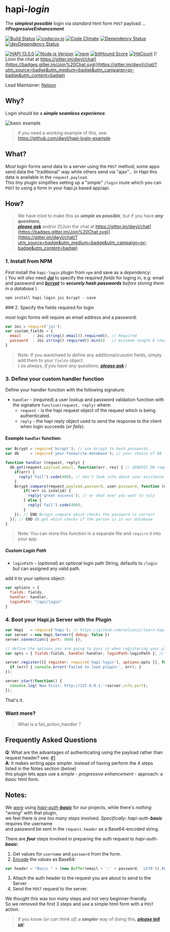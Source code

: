 # hapi-*login*

The ***simplest possible*** login via *standard* html form `POST` payload ... #***ProgressiveEnhancement***

[![Build Status](https://travis-ci.org/dwyl/hapi-login.svg)](https://travis-ci.org/dwyl/hapi-login)
[![codecov.io](http://codecov.io/github/dwyl/hapi-login/coverage.svg?branch=master)](http://codecov.io/github/dwyl/hapi-login?branch=master)
[![Code Climate](https://codeclimate.com/github/dwyl/hapi-login/badges/gpa.svg)](https://codeclimate.com/github/dwyl/hapi-login)
[![Dependency Status](https://david-dm.org/dwyl/hapi-login.svg)](https://david-dm.org/dwyl/hapi-login)
[![devDependency Status](https://david-dm.org/dwyl/hapi-login/dev-status.svg)](https://david-dm.org/dwyl/hapi-login#info=devDependencies)

[![HAPI 13.0.0](http://img.shields.io/badge/hapi-13.2.1-brightgreen.svg "Latest Hapi.js")](http://hapijs.com)
[![Node.js Version](https://img.shields.io/node/v/hapi-auth-jwt2.svg?style=flat "Node.js 4.x & 5.x supported")](http://nodejs.org/download/)
[![npm](https://img.shields.io/npm/v/hapi-login.svg)](https://www.npmjs.com/package/hapi-login)
[![bitHound Score](https://www.bithound.io/github/dwyl/hapi-login/badges/score.svg)](https://www.bithound.io/github/dwyl/hapi-login)
[![HitCount](https://hitt.herokuapp.com/dwyl/hapi-login.svg)](https://github.com/dwyl/hapi-login)
[![Join the chat at https://gitter.im/dwyl/chat](https://badges.gitter.im/Join%20Chat.svg)](https://gitter.im/dwyl/chat/?utm_source=badge&utm_medium=badge&utm_campaign=pr-badge&utm_content=badge)


Lead Maintainer: [Nelson](https://github.com/nelsonic)

## Why?

Login should be a ***simple seamless experience***.

![basic example](https://cloud.githubusercontent.com/assets/194400/10523082/6e7fab3c-7370-11e5-91e2-639fc725b3e6.png)

> if you need a *working* example of this, see:
https://github.com/dwyl/hapi-login-example

## What?

*Most* login forms send data to a server using the `POST` method;
some apps send data the "traditional" way while others send via "ajax"...
In Hapi this data is available in the `request.payload`.  
This *tiny* plugin simplifies setting up a "*simple*" `/login` route
which you can `POST` to using a form in your hapi.js based app/api.



## How?

> We have *tried* to make this as ***simple as possible***,
but if you have ***any questions***,  
[***please ask***](https://github.com/dwyl/hapi-login/issues)
and/or [![Join the chat at https://gitter.im/dwyl/chat](https://badges.gitter.im/Join%20Chat.svg)](https://gitter.im/dwyl/chat/?utm_source=badge&utm_medium=badge&utm_campaign=pr-badge&utm_content=badge)



### 1. Install from NPM

*First* install the `hapi-login` plugin from `npm` and save as a *dependency*:  
( You will *also* need [***Joi***](https://github.com/hapijs/joi) to
specify the required *fields* for loging in, e.g: email and password
and [***bcrypt***](https://www.npmjs.com/package/bcrypt) to
***securely hash passwords*** *before storing them in a database* )


```js
npm install hapi-login joi bcrypt --save
```

### 2. Specify the fields required for login

*most* login forms will require an email
address and a password:

```js
var Joi = require('joi');
var custom_fields = {
  email     : Joi.string().email().required(), // Required
  password  : Joi.string().required().min(6)   // minimum length 6 characters
}
```

> Note: If you want/need to define any additional/cusotm fields,
simply add them to your `fields` object.  
( *as always, if you have any questions*, [***please ask***](https://github.com/dwyl/hapi-login/issues) )

### 3. Define your custom handler function

Define your handler function with the following signature:

- `handler` - (*required*) a user lookup and password validation function with the signature `function(request, reply)` where:
    - `request`  - is the hapi request object of the request which is being authenticated.
    - `reply`    - the hapi reply object used to send the response to the client when login succeeds (*or fails*).

#### Example `handler` function:

```js
var Bcrypt = require('bcrypt'); // use bcrypt to hash passwords.
var db     = require('your-favourite-database'); // your choice of DB

function handler (request, reply) {
  db.get(request.payload.email, function(err, res) { // GENERIC DB request. insert your own here!
    if(err) {
      reply('fail').code(400); // don't leak info about user existence
    }
    Bcrypt.compare(request.payload.password, user.password, function (err, isValid) {
        if(!err && isValid) {
          reply('great success'); // or what ever you want to rply
        } else {
          reply('fail').code(400);
        }
    }); // END Bcrypt.compare which checks the password is correct
  }); // END db.get which checks if the person is in our database
}
```
> Note: You can store this function in a separate file
and `require` it into your app.


##### Custom Login Path
- `loginPath` - (*optional*) an optional login path String, defaults to `/login` but can assigned any valid path.

add it to your options object:

```js
var options = {
  fields: fields,
  handler: handler,
  loginPath: "/api/login"
}
```

### 4. Boot your Hapi.js Server with the Plugin

```js
var Hapi   = require('hapi'); // https://github.com/nelsonic/learn-hapi
var server = new Hapi.Server({ debug: false })
server.connection({ port: 8000 });

// define the options you are going to pass in when registering your plugin
var opts = { fields:fields, handler:handler, loginPath:loginPath }; // the fields and handler defined above

server.register([{ register: require('hapi-login'), options:opts }], function (err) {
  if (err) { console.error('Failed to load plugin:', err); }
});

server.start(function() {
  console.log('Now Visit: http://127.0.0.1:'+server.info.port);
});
```

That's it.

### Want more?

> What is a fail_action_handler ?




## Frequently Asked Questions

**Q**: What are the advantages of authenticating using the payload rather than request header?
see: [#1](https://github.com/nelsonic/hapi-auth-payload/issues/1)  
**A**: it makes writing apps simpler. instead of having perform the 4 steps
listed in the Notes section (*below*)  
this plugin lets apps use
a *simple* - *progressive enhancement* - approach:
a *basic* html form.

## Notes:

We [*were*](https://github.com/dwyl/time/blob/17c5e830afffd558375a4c20814d8320d6ad4c9f/api/test/login.js#L31) using
[*hapi-auth*-***basic***](https://github.com/hapijs/hapi-auth-basic)
for our projects, while there's *nothing* "*wrong*" with that plugin,  
we feel there is *one too many steps* involved.
*Specifically*:
*hapi-auth*-***basic*** requires the username  
and password be sent
in the `request.header` as a Base64-encoded string.

There are ***four*** steps involved in preparing the auth
request to *hapi-auth*-***basic***:
1. Get values for `username` and `password` from the form.
2. [Encode](https://github.com/hapijs/hapi-auth-basic/blob/3bb813018819bf21f05f01a1db2b158db2878bfc/test/index.js#L746) the values as Base64:
```js
var header = "Basic " + (new Buffer(email + ':' + password, 'utf8')).toString('base64');
```
3. Attach the auth header to the request you are about to send to the Server
4. Send the `POST` request to the server.

We thought this was *too many* steps and not very beginner-friendly.  
So we removed the first 3 steps and use a simple html form with a `POST` action.

> if you know (*or can think of*) a ***simpler*** way of doing this,
[***please tell us***](https://github.com/dwyl/hapi-login/issues)!
